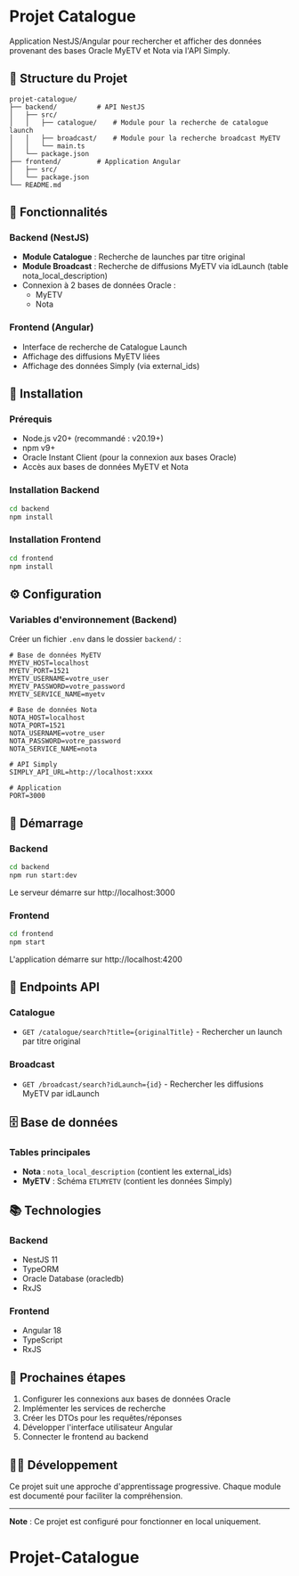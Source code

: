 # Projet Catalogue

Application NestJS/Angular pour rechercher et afficher des données provenant des bases Oracle MyETV et Nota via l'API Simply.

## 📁 Structure du Projet

```
projet-catalogue/
├── backend/          # API NestJS
│   ├── src/
│   │   ├── catalogue/    # Module pour la recherche de catalogue launch
│   │   ├── broadcast/    # Module pour la recherche broadcast MyETV
│   │   └── main.ts
│   └── package.json
├── frontend/         # Application Angular
│   ├── src/
│   └── package.json
└── README.md
```

## 🎯 Fonctionnalités

### Backend (NestJS)
- **Module Catalogue** : Recherche de launches par titre original
- **Module Broadcast** : Recherche de diffusions MyETV via idLaunch (table nota_local_description)
- Connexion à 2 bases de données Oracle :
  - MyETV
  - Nota

### Frontend (Angular)
- Interface de recherche de Catalogue Launch
- Affichage des diffusions MyETV liées
- Affichage des données Simply (via external_ids)

## 🚀 Installation

### Prérequis
- Node.js v20+ (recommandé : v20.19+)
- npm v9+
- Oracle Instant Client (pour la connexion aux bases Oracle)
- Accès aux bases de données MyETV et Nota

### Installation Backend

```bash
cd backend
npm install
```

### Installation Frontend

```bash
cd frontend
npm install
```

## ⚙️ Configuration

### Variables d'environnement (Backend)

Créer un fichier `.env` dans le dossier `backend/` :

```env
# Base de données MyETV
MYETV_HOST=localhost
MYETV_PORT=1521
MYETV_USERNAME=votre_user
MYETV_PASSWORD=votre_password
MYETV_SERVICE_NAME=myetv

# Base de données Nota
NOTA_HOST=localhost
NOTA_PORT=1521
NOTA_USERNAME=votre_user
NOTA_PASSWORD=votre_password
NOTA_SERVICE_NAME=nota

# API Simply
SIMPLY_API_URL=http://localhost:xxxx

# Application
PORT=3000
```

## 🏃 Démarrage

### Backend
```bash
cd backend
npm run start:dev
```
Le serveur démarre sur http://localhost:3000

### Frontend
```bash
cd frontend
npm start
```
L'application démarre sur http://localhost:4200

## 📡 Endpoints API

### Catalogue
- `GET /catalogue/search?title={originalTitle}` - Rechercher un launch par titre original

### Broadcast
- `GET /broadcast/search?idLaunch={id}` - Rechercher les diffusions MyETV par idLaunch

## 🗄️ Base de données

### Tables principales
- **Nota** : `nota_local_description` (contient les external_ids)
- **MyETV** : Schéma `ETLMYETV` (contient les données Simply)

## 📚 Technologies

### Backend
- NestJS 11
- TypeORM
- Oracle Database (oracledb)
- RxJS

### Frontend
- Angular 18
- TypeScript
- RxJS

## 📖 Prochaines étapes

1. Configurer les connexions aux bases de données Oracle
2. Implémenter les services de recherche
3. Créer les DTOs pour les requêtes/réponses
4. Développer l'interface utilisateur Angular
5. Connecter le frontend au backend

## 👨‍💻 Développement

Ce projet suit une approche d'apprentissage progressive. Chaque module est documenté pour faciliter la compréhension.

---

**Note** : Ce projet est configuré pour fonctionner en local uniquement.

# Projet-Catalogue
